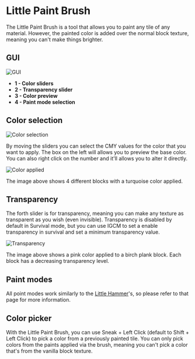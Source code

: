 # Little Paint Brush

The Little Paint Brush is a tool that allows you to paint any tile of any material. However, the painted color is added over the normal block texture, meaning you can't make things brighter.


## GUI

![GUI](https://user-images.githubusercontent.com/29471180/71193427-e872c400-2268-11ea-9c08-141009e32669.png)

* **1 - Color sliders**
* **2 - Transparency slider**
* **3 - Color preview**
* **4 - Paint mode selection**


## Color selection

![Color selection](https://user-images.githubusercontent.com/29471180/71192487-266ee880-2267-11ea-8987-db4b5ee8d0b8.png)

By moving the sliders you can select the CMY values for the color that you want to apply. The box on the left will allows you to preview the base color. You can also right click on the number and it'll allows you to alter it directly.

![Color applied](https://user-images.githubusercontent.com/29471180/71192488-266ee880-2267-11ea-8a5a-22d305fec422.png)

The image above shows 4 different blocks with a turquoise color applied.

## Transparency

The forth slider is for transparency, meaning you can make any texture as transparent as you wish (even invisible). Transparency is disabled by default in Survival mode, but you can use IGCM to set a enable transparency in survival and set a minimum transparency value.

![Transparency](https://user-images.githubusercontent.com/29471180/71193132-5b2f6f80-2268-11ea-8e55-fae22096062d.png)

The image above shows a pink color applied to a birch plank block. Each block has a decreasing transparency level.

## Paint modes

All point modes work similarly to the [Little Hammer](https://github.com/CreativeMD/LittleTiles/wiki/Little-Hammer)'s, so please refer to that page for more information.

## Color picker

With the Little Paint Brush, you can use Sneak + Left Click (default to Shift + Left Click) to pick a color from a previously painted tile. You can only pick colors from the paints applied via the brush, meaning you can't pick a color that's from the vanilla block texture.